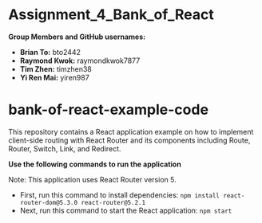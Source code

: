 # Assignment_4_Bank_of_React

**Group Members and GitHub usernames:**
- **Brian To:** bto2442
- **Raymond Kwok:** raymondkwok7877
- **Tim Zhen:** timzhen38
- **Yi Ren Mai:** yiren987

# bank-of-react-example-code
This repository contains a React application example on how to implement client-side routing with React Router and its components including Route, Router, Switch, Link, and Redirect.

**Use the following commands to run the application**

Note: This application uses React Router version 5.
- First, run this command to install dependencies:
```npm install react-router-dom@5.3.0 react-router@5.2.1```
- Next, run this command to start the React application:
```npm start```
